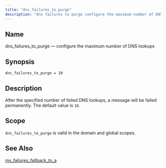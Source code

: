 ```yaml
---
title: "dns_failures_to_purge"
description: "dns failures to purge configure the maximum number of DNS lookups dns failures to purge 10 After the specified number of failed DNS lookups a message will be failed permanently The default value is 10 dns failures to purge is valid in the domain and global scopes mx failures fallback..."
---
```


<a name="conf.ref.dns_failures_to_purge"></a> 
## Name

dns_failures_to_purge — configure the maximum number of DNS lookups

## Synopsis

`dns_failures_to_purge = 10`

<a name="idp8981664"></a> 
## Description

After the specified number of failed DNS lookups, a message will be failed permanently. The default value is `10`.

<a name="idp8983792"></a> 
## Scope

`dns_failures_to_purge` is valid in the domain and global scopes.

<a name="idp8985840"></a> 
## See Also

[mx_failures_fallback_to_a](/momentum/3/3-reference/3-reference-conf-ref-mx-failures-fallback-to-a)